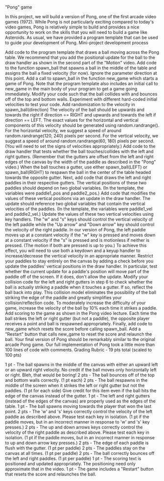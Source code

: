 "Pong" game

In this project, we will build a version of Pong, one of the first arcade video games (1972). While Pong is not particularly exciting compared to today's video games, Pong is relatively simple to build and provides a nice opportunity to work on the skills that you will need to build a game like Asteroids. As usual, we have provided a program template that can be used to guide your development of Pong.
Mini-project development process

Add code to the program template that draws a ball moving across the Pong table. We recommend that you add the positional update for the ball to the draw handler as shown in the second part of the "Motion" video.
Add code to the function spawn_ball that spawns a ball in the middle of the table and assigns the ball a fixed velocity (for now). Ignore the parameter direction at this point.
Add a call to spawn_ball in the function new_game which starts a game of Pong. Note that the program template also includes an initial call to new_game in the main body of your program to get a game going immediately.
Modify your code such that the ball collides with and bounces off of the top and bottom walls. Experiment with different hard-coded initial velocities to test your code.
Add randomization to the velocity in spawn_ball(direction) The velocity of the ball should be upwards and towards the right if direction == RIGHT and upwards and towards the left if direction == LEFT. The exact values for the horizontal and vertical components of this velocity should be generated using random.randrange(). For the horizontal velocity, we suggest a speed of around random.randrange(120, 240) pixels per second. For the vertical velocity, we suggest a speed of around random.randrange(60, 180) pixels per second. (You will need to set the signs of velocities appropriately.)
Add code to the draw handler that tests whether the ball touches/collides with the left and right gutters. (Remember that the gutters are offset from the left and right edges of the canvas by the width of the paddle as described in the "Pong" video.) When the ball touches a gutter, use either spawn_ball(LEFT) or spawn_ball(RIGHT) to respawn the ball in the center of the table headed towards the opposite gutter.
Next, add code that draws the left and right paddles in their respective gutters. The vertical positions of these two paddles should depend on two global variables. (In the template, the variables were paddle1_pos and paddle2_pos.)
Add code that modifies the values of these vertical positions via an update in the draw handler.  The update should reference two global variables that contain the vertical velocities of the paddles. (In the template, the variables were paddle1_vel and paddle2_vel.)
Update the values of these two vertical velocities using key handlers. The "w" and "s" keys should control the vertical velocity of the left paddle while the "Up arrow" and "Down arrow" key should control the velocity of the right paddle. In our version of Pong, the left paddle moves up at a constant velocity if the "w" key is pressed and moves down at a constant velocity if the "s" is pressed and is motionless if neither is pressed. (The motion if both are pressed is up to you.) To achieve this effect, you will need to use both a keydown and a keyup handler to increase/decrease the vertical velocity in an appropriate manner.
Restrict your paddles to stay entirely on the canvas by adding a check before you update the paddles' vertical positions in the draw handler. In particular, test whether the current update for a paddle's position will move part of the paddle off of the screen. If it does, don't allow the update.
Modify your collision code for the left and right gutters in step 6 to check whether the ball is actually striking a paddle when it touches a gutter. If so, reflect the ball back into play. This collision model eliminates the possibility of the ball striking the edge of the paddle and greatly simplifies your collision/reflection code.
To moderately increase the difficulty of your game, increase the velocity of the ball by 10% each time it strikes a paddle.
Add scoring to the game as shown in the Pong video lecture. Each time the ball strikes the left or right gutter (but not a paddle), the opposite player receives a point and ball is respawned appropriately.
Finally, add code to new_game which resets the score before calling spawn_ball. Add a "Restart" button that calls new_game to reset the score and relaunch the ball.
Your final version of Pong should be remarkably similar to the original arcade Pong game. Our full implementation of Pong took a little more than 100 lines of code with comments.
Grading Rubric - 19 pts total (scaled to 100 pts)

1 pt - The ball spawns in the middle of the canvas with either an upward left or an upward right velocity. No credit if the ball moves only horizontally left or right. Bleh, that would be boring!
2 pts - The ball bounces off of the top and bottom walls correctly. (1 pt each)
2 pts - The ball respawns in the middle of the screen when it strikes the left or right gutter but not the paddles. (1 pt for each side) Give credit for this item even if the ball hits the edge of the canvas instead of the gutter.
1 pt - The left and right gutters (instead of the edges of the canvas) are properly used as the edges of the table.
1 pt - The ball spawns moving towards the player that won the last point.
2 pts - The 'w' and 's' keys correctly control the velocity of the left paddle as described above. Please test each key in isolation. (1 pt if the paddle moves, but in an incorrect manner in response to 'w' and 's' key presses.)
2 pts - The up and down arrows keys correctly control the velocity of the right paddle as described above. Please test each key in isolation. (1 pt if the paddle moves, but in an incorrect manner in response to up and down arrow key presses.)
2 pts - The edge of each paddle is flush with the gutter. (1 pt per paddle)
2 pts - The paddles stay on the canvas at all times. (1 pt per paddle)
2 pts - The ball correctly bounces off the left and right paddles. (1 pt per paddle)
1 pt - The scoring text is positioned and updated appropriately. The positioning need only approximate that in the video.
1 pt - The game includes a "Restart" button that resets the score and relaunches the ball.